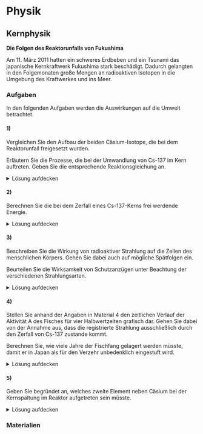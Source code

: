 # Physik
## Kernphysik
**Die Folgen des Reaktorunfalls von Fukushima**

Am 11. März 2011 hatten ein schweres Erdbeben und ein Tsunami das japanische Kernkraftwerk Fukushima stark beschädigt. Dadurch gelangten in den Folgemonaten große Mengen an radioaktiven Isotopen in die Umgebung des Kraftwerkes und ins Meer.



### Aufgaben
In den folgenden Aufgaben werden die Auswirkungen auf die Umwelt betrachtet.

#### 1)
Vergleichen Sie den Aufbau der beiden Cäsium-Isotope, die bei dem Reaktorunfall freigesetzt wurden.

Erläutern Sie die Prozesse, die bei der Umwandlung von Cs-137 im Kern auftreten. Geben Sie die entsprechende Reaktionsgleichung an.

<details> 
<summary>Lösung aufdecken</summary>
<p></p>

</details>

#### 2)

Berechnen Sie die bei dem Zerfall eines Cs-137-Kerns frei werdende Energie.

<details> 
<summary>Lösung aufdecken</summary>
<p></p>
$$t_\frac{1}{2} = 1,2\cdot 10^9\,a$$
</details>

#### 3)

Beschreiben Sie die Wirkung von radioaktiver Strahlung auf die Zellen des menschlichen Körpers. Gehen Sie dabei auch auf mögliche Spätfolgen ein.

Beurteilen Sie die Wirksamkeit von Schutzanzügen unter Beachtung der verschiedenen Strahlungsarten.

<details> 
<summary>Lösung aufdecken</summary>
<p></p>

</details>

#### 4)

Stellen Sie anhand der Angaben in Material 4 den zeitlichen Verlauf der Aktivität A des Fisches für vier Halbwertzeiten grafisch dar. Gehen Sie dabei von der Annahme aus, dass die registrierte Strahlung ausschließlich durch den Zerfall von Cs-137 zustande kommt.

Berechnen Sie, wie viele Jahre der Fischfang gelagert werden müsste, damit er in Japan als für den Verzehr unbedenklich eingestuft wird.

<details> 
<summary>Lösung aufdecken</summary>
<p></p>

</details>

#### 5)

Geben Sie begründet an, welches zweite Element neben Cäsium bei der Kernspaltung im Reaktor aufgetreten sein müsste.

<details> 
<summary>Lösung aufdecken</summary>
<p></p>

</details>

### Materialien